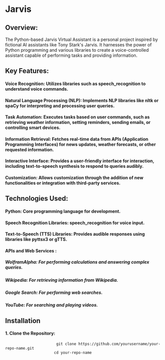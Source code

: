 # Jarvis

## Overview:
The Python-based Jarvis Virtual Assistant is a personal project inspired by fictional AI assistants like Tony Stark's Jarvis. 
It harnesses the power of Python programming and various libraries to create a voice-controlled assistant capable of performing tasks and providing information.

## Key Features:

#### Voice Recognition: Utilizes libraries such as speech_recognition to understand voice commands.
#### Natural Language Processing (NLP): Implements NLP libraries like nltk or spaCy for interpreting and processing user queries.
#### Task Automation: Executes tasks based on user commands, such as retrieving weather information, setting reminders, sending emails, or controlling smart devices.
#### Information Retrieval: Fetches real-time data from APIs (Application Programming Interfaces) for news updates, weather forecasts, or other requested information.
#### Interactive Interface: Provides a user-friendly interface for interaction, including text-to-speech synthesis to respond to queries audibly.
#### Customization: Allows customization through the addition of new functionalities or integration with third-party services.

## Technologies Used:

#### Python: Core programming language for development.
#### Speech Recognition Libraries: speech_recognition for voice input.
#### Text-to-Speech (TTS) Libraries: Provides audible responses using libraries like pyttsx3 or gTTS.
#### APIs and Web Services : 
##### WolframAlpha: For performing calculations and answering complex queries.
##### Wikipedia: For retrieving information from Wikipedia.
##### Google Search: For performing web searches.
##### YouTube: For searching and playing videos.

## Installation
#### 1. Clone the Repository:
                           git clone https://github.com/yourusername/your-repo-name.git
                          cd your-repo-name

